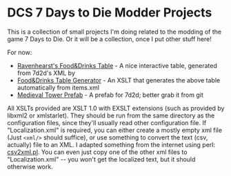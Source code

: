 # DCS 7 Days to Die Modder Projects

This is a collection of small projects I'm doing related to the modding of the game 7 Days to Die. Or it will be 
a collection, once I put other stuff here!

For now:

* [Ravenhearst's Food&Drinks Table](food.html) - A nice interactive table, generated from 7d2d's XML by
* [Food&Drinks Table Generator](https://github.com/dcsobral/7d2d/tree/master/7d2d/foodPlus.xsl) - An XSLT that generates the above table automatically from items.xml
* [Medieval Tower Prefab](https://github.com/dcsobral/7d2d/tree/master/7d2d/Mods/Prefabs/xcostum_medieval_tower/) - A prefab for 7d2d; better grab it from git

All XSLTs provided are XSLT 1.0 with EXSLT extensions (such as provided by libxml2 or xmlstarlet). They should be run
from the same directory as the configuration files, since they'll usually read other configuration file. If "Localization.xml"
is required, you can either create a mostly empty xml file (Just ```<xml/>``` should suffice), or use something
to convert the text (csv, actually) file to an XML. I adapted something from the internet using perl: [csv2xml.pl](csv2xml.pl).
You can even just copy one of the other xml files to "Localization.xml" -- you won't get the localized text, but it should
otherwise work.

